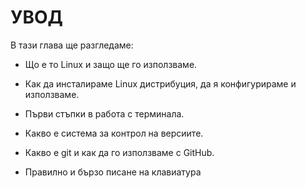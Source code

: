 # УВОД

В тази глава ще разгледаме:

* Що е то Linux и защо ще го използваме.

* Как да инсталираме Linux дистрибуция, да я конфигурираме и използваме.

* Първи стъпки в работа с терминала.

* Какво е система за контрол на версиите.

* Какво е git и как да го използваме с GitHub.

* Правилно и бързо писане на клавиатура




